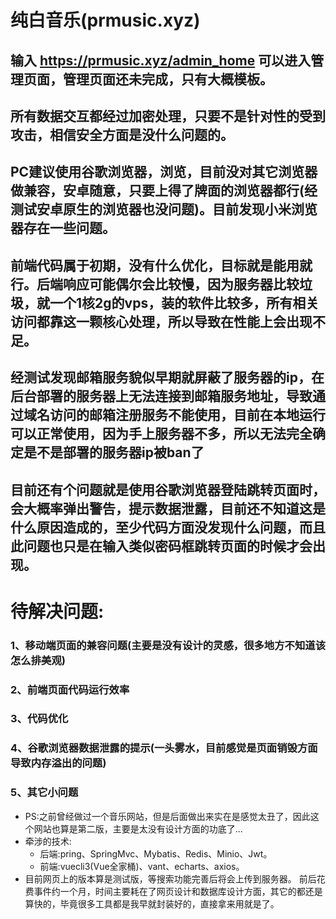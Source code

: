 # 纯白音乐(prmusic.xyz)

## 输入 https://prmusic.xyz/admin_home 可以进入管理页面，管理页面还未完成，只有大概模板。

## 所有数据交互都经过加密处理，只要不是针对性的受到攻击，相信安全方面是没什么问题的。

## PC建议使用谷歌浏览器，浏览，目前没对其它浏览器做兼容，安卓随意，只要上得了牌面的浏览器都行(经测试安卓原生的浏览器也没问题)。目前发现小米浏览器存在一些问题。

## 前端代码属于初期，没有什么优化，目标就是能用就行。后端响应可能偶尔会比较慢，因为服务器比较垃圾，就一个1核2g的vps，装的软件比较多，所有相关访问都靠这一颗核心处理，所以导致在性能上会出现不足。

## 经测试发现邮箱服务貌似早期就屏蔽了服务器的ip，在后台部署的服务器上无法连接到邮箱服务地址，导致通过域名访问的邮箱注册服务不能使用，目前在本地运行可以正常使用，因为手上服务器不多，所以无法完全确定是不是部署的服务器ip被ban了

## 目前还有个问题就是使用谷歌浏览器登陆跳转页面时，会大概率弹出警告，提示数据泄露，目前还不知道这是什么原因造成的，至少代码方面没发现什么问题，而且此问题也只是在输入类似密码框跳转页面的时候才会出现。

# 待解决问题:
### 1、移动端页面的兼容问题(主要是没有设计的灵感，很多地方不知道该怎么排美观)
### 2、前端页面代码运行效率
### 3、代码优化
### 4、谷歌浏览器数据泄露的提示(一头雾水，目前感觉是页面销毁方面导致内存溢出的问题)
### 5、其它小问题

* PS:之前曾经做过一个音乐网站，但是后面做出来实在是感觉太丑了，因此这个网站也算是第二版，主要是太没有设计方面的功底了...
* 牵涉的技术:
  * 后端:pring、SpringMvc、Mybatis、Redis、Minio、Jwt。
  * 前端:vuecli3(Vue全家桶)、vant、echarts、axios。
* 目前网页上的版本算是测试版，等搜索功能完善后将会上传到服务器。
前后花费事件约一个月，时间主要耗在了网页设计和数据库设计方面，其它的都还是算快的，毕竟很多工具都是我早就封装好的，直接拿来用就是了。

